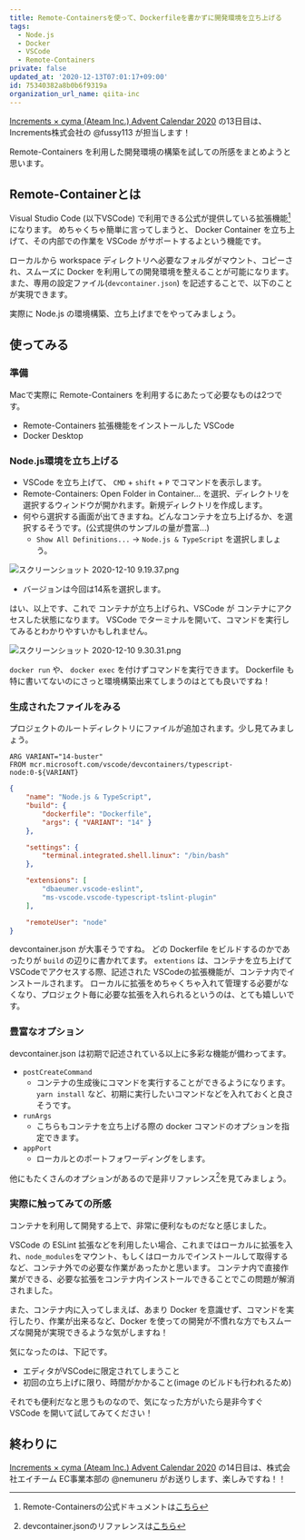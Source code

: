 ```yaml
---
title: Remote-Containersを使って、Dockerfileを書かずに開発環境を立ち上げる
tags:
  - Node.js
  - Docker
  - VSCode
  - Remote-Containers
private: false
updated_at: '2020-12-13T07:01:17+09:00'
id: 75340382a8b0b6f9319a
organization_url_name: qiita-inc
---
```

[Increments × cyma (Ateam Inc.) Advent Calendar 2020](https://qiita.com/advent-calendar/2020/increments-cyma) の13日目は、
Increments株式会社の @fussy113 が担当します！

Remote-Containers を利用した開発環境の構築を試しての所感をまとめようと思います。

## Remote-Containerとは
Visual Studio Code (以下VSCode) で利用できる公式が提供している拡張機能[^1]になります。
めちゃくちゃ簡単に言ってしまうと、 Docker Container を立ち上げて、その内部での作業を VSCode がサポートするよという機能です。

ローカルから workspace ディレクトリへ必要なフォルダがマウント、コピーされ、スムーズに Docker を利用しての開発環境を整えることが可能になります。
また、専用の設定ファイル(`devcontainer.json`) を記述することで、以下のことが実現できます。

実際に Node.js の環境構築、立ち上げまでをやってみましょう。

## 使ってみる
### 準備
Macで実際に Remote-Containers を利用するにあたって必要なものは2つです。

- Remote-Containers 拡張機能をインストールした VSCode
- Docker Desktop

### Node.js環境を立ち上げる
- VSCode を立ち上げて、 `CMD` + `shift` + `P` でコマンドを表示します。
- Remote-Containers: Open Folder in Container... を選択、ディレクトリを選択するウィンドウが開かれます。新規ディレクトリを作成します。
- 何やら選択する画面が出てきますね。どんなコンテナを立ち上げるか、を選択するそうです。(公式提供のサンプルの量が豊富...)
    - `Show All Definitions...` -> `Node.js & TypeScript` を選択しましょう。

![スクリーンショット 2020-12-10 9.19.37.png](https://qiita-image-store.s3.ap-northeast-1.amazonaws.com/0/166596/397c617f-951d-1478-694e-54dab6f4f9e3.png)

- バージョンは今回は14系を選択します。

はい、以上です、これで コンテナが立ち上げられ、VSCode が コンテナにアクセスした状態になります。
VSCode でターミナルを開いて、コマンドを実行してみるとわかりやすいかもしれません。

![スクリーンショット 2020-12-10 9.30.31.png](https://qiita-image-store.s3.ap-northeast-1.amazonaws.com/0/166596/203f2b91-5515-a28b-301b-9d6c91447dab.png)

`docker run` や、 `docker exec` を付けずコマンドを実行できます。
Dockerfile も特に書いてないのにさっと環境構築出来てしまうのはとても良いですね！

### 生成されたファイルをみる
プロジェクトのルートディレクトリにファイルが追加されます。少し見てみましょう。

```dockerfile:.dev/Dockerfile
ARG VARIANT="14-buster"
FROM mcr.microsoft.com/vscode/devcontainers/typescript-node:0-${VARIANT}
```

```json:.dev/devcontainer.json
{
	"name": "Node.js & TypeScript",
	"build": {
		"dockerfile": "Dockerfile",
		"args": { "VARIANT": "14" }
	},

	"settings": { 
		"terminal.integrated.shell.linux": "/bin/bash"
	},

	"extensions": [
		"dbaeumer.vscode-eslint",
		"ms-vscode.vscode-typescript-tslint-plugin"
	],

	"remoteUser": "node"
}
```

devcontainer.json が大事そうですね。
どの Dockerfile をビルドするのかであったりが `build` の辺りに書かれてます。
`extentions` は、コンテナを立ち上げてVSCodeでアクセスする際、記述された VSCodeの拡張機能が、コンテナ内でインストールされます。
ローカルに拡張をめちゃくちゃ入れて管理する必要がなくなり、プロジェクト毎に必要な拡張を入れられるというのは、とても嬉しいです。

### 豊富なオプション
devcontainer.json は初期で記述されている以上に多彩な機能が備わってます。

- `postCreateCommand`
    - コンテナの生成後にコマンドを実行することができるようになります。`yarn install` など、初期に実行したいコマンドなどを入れておくと良さそうです。
- `runArgs`
    - こちらもコンテナを立ち上げる際の docker コマンドのオプションを指定できます。
- `appPort`
    - ローカルとのポートフォワーディングをします。

他にもたくさんのオプションがあるので是非リファレンス[^2]を見てみましょう。

### 実際に触ってみての所感
コンテナを利用して開発する上で、非常に便利なものだなと感じました。

VSCode の ESLint 拡張などを利用したい場合、これまではローカルに拡張を入れ、`node_modules`をマウント、もしくはローカルでインストールして取得するなど、コンテナ外での必要な作業があったかと思います。
コンテナ内で直接作業ができる、必要な拡張をコンテナ内インストールできることでこの問題が解消されました。

また、コンテナ内に入ってしまえば、あまり Docker を意識せず、コマンドを実行したり、作業が出来るなど、Docker を使っての開発が不慣れな方でもスムーズな開発が実現できるような気がしますね！

気になったのは、下記です。

- エディタがVSCodeに限定されてしまうこと
- 初回の立ち上げに限り、時間がかかること(image のビルドも行われるため)

それでも便利だなと思うものなので、気になった方がいたら是非今すぐ VSCode を開いて試してみてください！

## 終わりに

[Increments × cyma (Ateam Inc.) Advent Calendar 2020](https://qiita.com/advent-calendar/2020/increments-cyma) の14日目は、株式会社エイチーム EC事業本部の @nemuneru がお送りします、楽しみですね！！

[^1]: Remote-Containersの公式ドキュメントは[こちら](https://code.visualstudio.com/docs/remote/containers)
[^2]: devcontainer.jsonのリファレンスは[こちら](https://code.visualstudio.com/docs/remote/devcontainerjson-reference)
